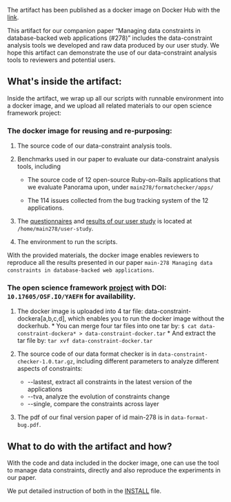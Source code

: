 The artifact has been published as a docker image on Docker Hub with the [link](http://bit.ly/docker-image-278).  

This artifact for our companion paper “Managing data constraints in database-backed web applications (#278)” includes the data-constraint analysis tools we developed and raw data produced by our user study. 
We hope this artifact can demonstrate the use of our data-constraint analysis tools to reviewers and potential users.


## What's inside the artifact:

Inside the artifact, we wrap up all our scripts with runnable environment into a docker image, and we upload all related materials to our open science framework project:

### The docker image for  reusing and re-purposing:

  1. The source code of our data-constraint analysis tools.

  2. Benchmarks used in our paper to evaluate our data-constraint analysis tools, including

     * The source code of 12 open-source Ruby-on-Rails applications that we evaluate Panorama upon, under `main278/formatchecker/apps/`

     * The 114 issues collected from the bug tracking system of the 12 applications.

  3. The [questionnaires](http://bit.ly/user-questionnaire) and [results of our user study](http://bit.ly/error-message-user-study) is located at `/home/main278/user-study`.
  
  4. The environment to run the scripts. 

  With the provided materials, the docker image enables reviewers to reproduce all the results presented in our paper `main-278 Managing data constraints in database-backed web applications`. 
  
### The open science framework [project](https://osf.io/yaefh/) with DOI: `10.17605/OSF.IO/YAEFH`  for availability.

  1. The docker image is uploaded into 4 tar file: data-constraint-dockera[a,b,c,d], which enables you to run the docker image without the dockerhub.
    * You can merge four tar files into one tar by: 
    ```$ cat data-constraint-dockera* > data-constraint-docker.tar```
    * And extract the tar file by: 
    ```tar xvf data-constraint-docker.tar```
   

  2. The source code of our data format checker is in `data-constraint-checker-1.0.tar.gz`, including different parameters to analyze different aspects of constraints:

     * --lastest, extract all constraints in the latest version of the applications
     * --tva, analyze the evolution of constraints change
     * --single, compare the constraints across layer 
  
  3. The pdf of our final version paper of id main-278 is in `data-format-bug.pdf`. 
  
  

## What to do with the artifact and how?

With the code and data included in the docker image, one can use the tool to manage data constraints, directly and also reproduce the experiments in our paper. 

We put detailed instruction of both in the [INSTALL](https://github.com/manageconstraints/rose6icse/blob/master/submissions/available/junwenyang/README.md) file. 
